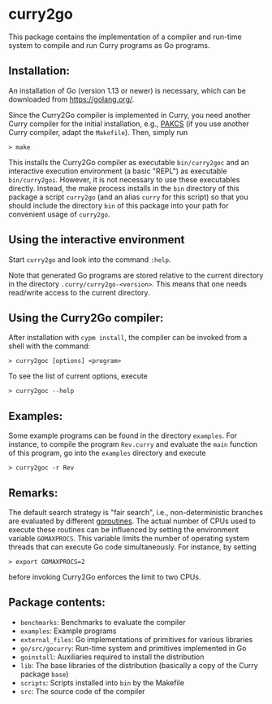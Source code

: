 curry2go
========

This package contains the implementation of a compiler
and run-time system to compile and run Curry programs as Go programs.


Installation:
-------------

An installation of Go (version 1.13 or newer) is necessary,
which can be downloaded from <https://golang.org/>.

Since the Curry2Go compiler is implemented in Curry,
you need another Curry compiler for the initial
installation, e.g., [PAKCS](https://www.informatik.uni-kiel.de/~pakcs/)
(if you use another Curry compiler, adapt the `Makefile`).
Then, simply run

    > make

This installs the Curry2Go compiler as executable
`bin/curry2goc` and an interactive execution environment
(a basic "REPL") as executable `bin/curry2goi`.
However, it is not necessary to use these executables directly.
Instead, the make process installs in the `bin` directory of this package
a script `curry2go` (and an alias `curry` for this script)
so that you should include the directory `bin` of this
package into your path for convenient usage of `curry2go`.


Using the interactive environment
---------------------------------

Start `curry2go` and look into the command `:help`.

Note that generated Go programs are stored relative to the
current directory in the directory `.curry/curry2go-<version>`.
This means that one needs read/write access to the current directory.


Using the Curry2Go compiler:
----------------------------

After installation with `cypm install`, the compiler can be
invoked from a shell with the command:

    > curry2goc [options] <program>

To see the list of current options, execute

    > curry2goc --help

Examples:
---------

Some example programs can be found in the directory `examples`.
For instance, to compile the program `Rev.curry` and
evaluate the `main` function of this program, go into
the `examples` directory and execute

    > curry2goc -r Rev


Remarks:
--------

The default search strategy is "fair search", i.e., non-deterministic
branches are evaluated by different
[goroutines](https://tour.golang.org/concurrency/1).
The actual number of CPUs used to execute these routines
can be influenced by setting the environment variable `GOMAXPROCS`.
This variable limits the number of operating system threads
that can execute Go code simultaneously.
For instance, by setting

    > export GOMAXPROCS=2

before invoking Curry2Go enforces the limit to two CPUs.


Package contents:
----------------

* `benchmarks`:     Benchmarks to evaluate the compiler
* `examples`:       Example programs
* `external_files`: Go implementations of primitives for various libraries
* `go/src/gocurry`: Run-time system and primitives implemented in Go
* `goinstall`:      Auxiliaries required to install the distribution
* `lib`:            The base libraries of the distribution (basically a copy
                    of the Curry package `base`)
* `scripts`:        Scripts installed into `bin` by the Makefile
* `src`:            The source code of the compiler
